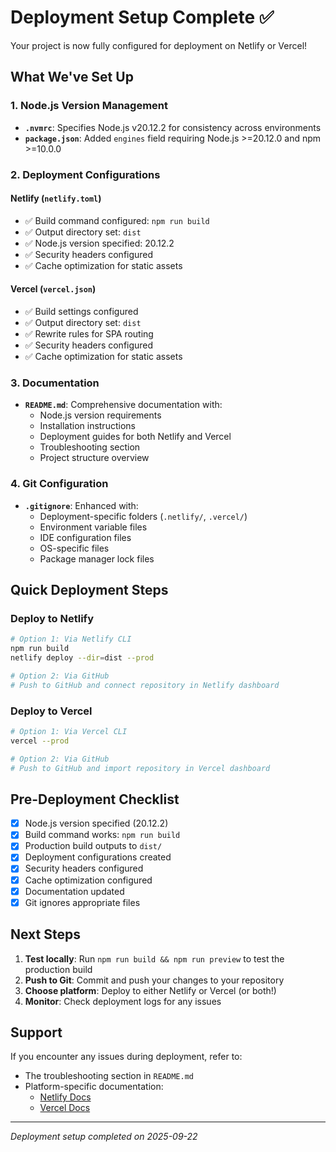 # Deployment Setup Complete ✅

Your project is now fully configured for deployment on Netlify or Vercel!

## What We've Set Up

### 1. Node.js Version Management
- **`.nvmrc`**: Specifies Node.js v20.12.2 for consistency across environments
- **`package.json`**: Added `engines` field requiring Node.js >=20.12.0 and npm >=10.0.0

### 2. Deployment Configurations

#### Netlify (`netlify.toml`)
- ✅ Build command configured: `npm run build`
- ✅ Output directory set: `dist`
- ✅ Node.js version specified: 20.12.2
- ✅ Security headers configured
- ✅ Cache optimization for static assets

#### Vercel (`vercel.json`)
- ✅ Build settings configured
- ✅ Output directory set: `dist`
- ✅ Rewrite rules for SPA routing
- ✅ Security headers configured
- ✅ Cache optimization for static assets

### 3. Documentation
- **`README.md`**: Comprehensive documentation with:
  - Node.js version requirements
  - Installation instructions
  - Deployment guides for both Netlify and Vercel
  - Troubleshooting section
  - Project structure overview

### 4. Git Configuration
- **`.gitignore`**: Enhanced with:
  - Deployment-specific folders (`.netlify/`, `.vercel/`)
  - Environment variable files
  - IDE configuration files
  - OS-specific files
  - Package manager lock files

## Quick Deployment Steps

### Deploy to Netlify
```bash
# Option 1: Via Netlify CLI
npm run build
netlify deploy --dir=dist --prod

# Option 2: Via GitHub
# Push to GitHub and connect repository in Netlify dashboard
```

### Deploy to Vercel
```bash
# Option 1: Via Vercel CLI
vercel --prod

# Option 2: Via GitHub
# Push to GitHub and import repository in Vercel dashboard
```

## Pre-Deployment Checklist

- [x] Node.js version specified (20.12.2)
- [x] Build command works: `npm run build`
- [x] Production build outputs to `dist/`
- [x] Deployment configurations created
- [x] Security headers configured
- [x] Cache optimization configured
- [x] Documentation updated
- [x] Git ignores appropriate files

## Next Steps

1. **Test locally**: Run `npm run build && npm run preview` to test the production build
2. **Push to Git**: Commit and push your changes to your repository
3. **Choose platform**: Deploy to either Netlify or Vercel (or both!)
4. **Monitor**: Check deployment logs for any issues

## Support

If you encounter any issues during deployment, refer to:
- The troubleshooting section in `README.md`
- Platform-specific documentation:
  - [Netlify Docs](https://docs.netlify.com/)
  - [Vercel Docs](https://vercel.com/docs)

---
*Deployment setup completed on 2025-09-22*